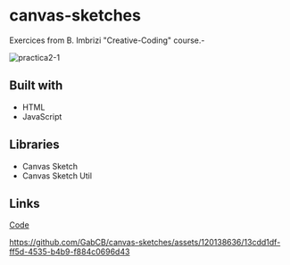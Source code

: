 # canvas-sketches
 Exercices from B. Imbrizi "Creative-Coding" course.-


![practica2-1](https://i.imgur.com/AYTygbb.png) <br>



## Built with
- HTML
- JavaScript

## Libraries
- Canvas Sketch
- Canvas Sketch Util


## Links

[Code](https://github.com/GabCB/canvas-sketches) <br>


https://github.com/GabCB/canvas-sketches/assets/120138636/13cdd1df-ff5d-4535-b4b9-f884c0696d43

